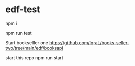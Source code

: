 # edf-test
npm i 

npm run test

Start bookselller one 
https://github.com/IqraL/books-seller-two/tree/main/edf/booksapi

start this repo
npm run start
